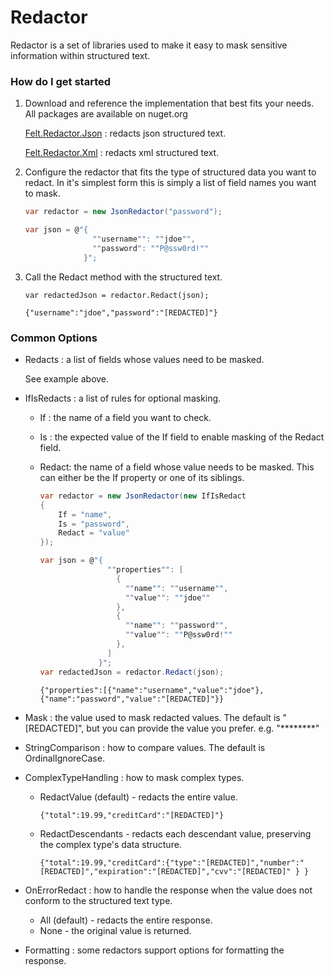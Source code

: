 # Redactor
Redactor is a set of libraries used to make it easy to mask sensitive information within structured text.

### How do I get started

1. Download and reference the implementation that best fits your needs.  All packages are available on nuget.org

    [Felt.Redactor.Json](https://github.com/raramer/Felt.Redactor.Json) : redacts json structured text.

    [Felt.Redactor.Xml](https://github.com/raramer/Felt.Redactor.Xml) : redacts xml structured text.

2. Configure the redactor that fits the type of structured data you want to redact.  In it's simplest form this is simply a list of field names you want to mask.  
    ```csharp
    var redactor = new JsonRedactor("password");

    var json = @"{
                   ""username"": ""jdoe"",
                   ""password": ""P@ssw0rd!""
                 }";
    ```
3. Call the Redact method with the structured text.             
    ```          
    var redactedJson = redactor.Redact(json); 
    ```
    ```
    {"username":"jdoe","password":"[REDACTED]"}
    ```

### Common Options

* Redacts : a list of fields whose values need to be masked.

    See example above.

* IfIsRedacts : a list of rules for optional masking.

  * If : the name of a field you want to check.
  * Is : the expected value of the If field to enable masking of the Redact field.
  * Redact: the name of a field whose value needs to be masked. This can either be the If property or one of its siblings.

    ```csharp
    var redactor = new JsonRedactor(new IfIsRedact 
    { 
        If = "name", 
        Is = "password", 
        Redact = "value" 
    });

    var json = @"{
                   ""properties"": [
                     {
                       ""name"": ""username"",
                       ""value"": ""jdoe""
                     },
                     {
                       ""name"": ""password"",
                       ""value"": ""P@ssw0rd!""
                     },
                   ]
                 }";
    var redactedJson = redactor.Redact(json);
    ```
    ```
    {"properties":[{"name":"username","value":"jdoe"},{"name":"password","value":"[REDACTED]"}}
    ```

* Mask : the value used to mask redacted values. The default is "[REDACTED]", but you can provide the value you prefer.  e.g. "********"

* StringComparison : how to compare values. The default is OrdinalIgnoreCase.

* ComplexTypeHandling : how to mask complex types.
  * RedactValue (default) - redacts the entire value.
     ```
    {"total":19.99,"creditCard":"[REDACTED]"}
    ```
  * RedactDescendants - redacts each descendant value, preserving the complex type's data structure.
    ```
    {"total":19.99,"creditCard":{"type":"[REDACTED]","number":"[REDACTED]","expiration":"[REDACTED]","cvv":"[REDACTED]" } }
    ``` 

* OnErrorRedact : how to handle the response when the value does not conform to the structured text type.
  * All (default) - redacts the entire response.
  * None - the original value is returned.

* Formatting : some redactors support options for formatting the response.